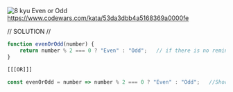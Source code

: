 ![8 kyu Even or Odd](https://github.com/user-attachments/assets/8fa46e3f-9378-41c0-9c76-9e726fd36738)
 https://www.codewars.com/kata/53da3dbb4a5168369a0000fe 

// SOLUTION //
```javascript
function evenOrOdd(number) {
    return number % 2 === 0 ? "Even" : "Odd";   // if there is no reminder when number is divided by 2, then return "Even" if not "Odd"
}

[[[OR]]]

const evenOrOdd = number => number % 2 === 0 ? "Even" : "Odd";   //Shorter version of the code
```
